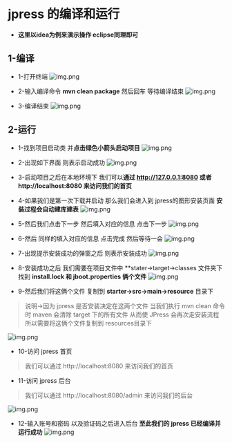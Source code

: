 # jpress 的编译和运行
* **这里以idea为例来演示操作 eclipse同理即可**
## 1-编译
* 1-打开终端
  ![img.png](assets/image/jpress_6.png)
  
* 2-输入编译命令 **mvn clean package** 然后回车 等待编译结束
  ![img.png](assets/image/jpress_7.png)
  
* 3-编译结束
  ![img.png](assets/image/jpress_8.png)
  
## 2-运行
* 1-找到项目启动类 并**点击绿色小箭头启动项目**
  ![img.png](assets/image/jpress_9.png)
  
* 2-出现如下界面 则表示启动成功
![img.png](assets/image/jpress_10.png)
  
* 3-启动项目之后在本地环境下 我们可以**通过 http://127.0.0.1:8080 或者 http://localhost:8080 来访问我们的首页**
* 4-如果我们是第一次下载并启动 那么我们会进入到 jpress的图形安装页面 **安装过程会自动建库建表**
  ![img.png](assets/image/jpress_11.png)
  
* 5-然后我们点击下一步 然后填入对应的信息 点击下一步
  ![img.png](assets/image/jpress_12.png)
  
* 6-然后 同样的填入对应的信息 点击完成 然后等待一会
  ![img.png](assets/image/jpress_13.png)

* 7-出现提示安装成功的弹窗之后 则表示安装成功
  ![img.png](assets/image/jpress_14.png)
  
* 8-安装成功之后 我们需要在项目文件中 **stater->target->classes 文件夹下找到 **install.lock 和 jboot.properties 俩个文件**
  ![img.png](assets/image/jpress_15.png)
  
* 9-然后我们将这俩个文件 复制到 **starter->src->main->resource** 目录下
>说明->因为 jpress 是否安装决定在这两个文件 当我们执行 mvn clean 命令时 maven 会清除 target 下的所有文件 从而使 JPress 会再次走安装流程 所以需要将这俩个文件复制到 resources目录下

  ![img.png](assets/image/jpress_16.png)
  
* 10-访问 jpress 首页
>我们可以通过 http://localhost:8080 来访问我们的首页

* 11-访问 jpress 后台
>我们可以通过 http://localhost:8080/admin 来访问我们的后台

  ![img.png](assets/image/jpress_17.png)

* 12-输入账号和密码 以及验证码之后进入后台 **至此我们的 jpress 已经编译并运行成功**
  ![img.png](assets/image/jpress_18.png)